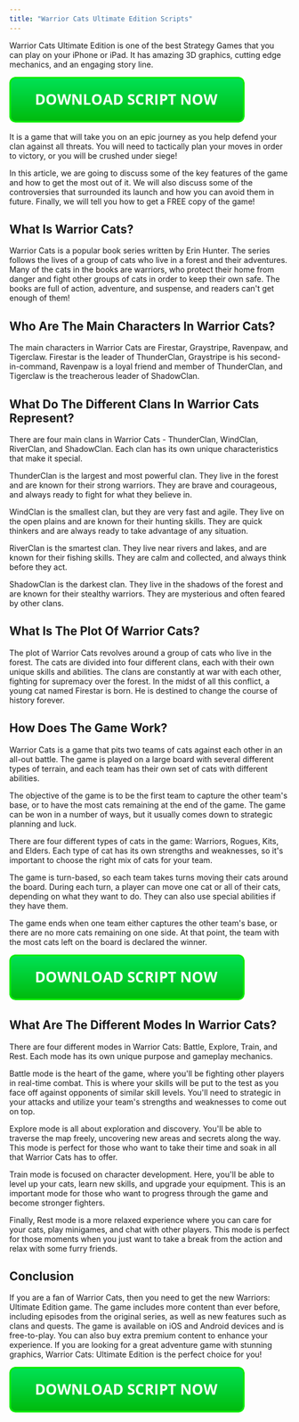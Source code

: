 ```yaml
---
title: "Warrior Cats Ultimate Edition Scripts"
---
```


Warrior Cats Ultimate Edition is one of the best Strategy Games that you can play on your iPhone or iPad. It has amazing 3D graphics, cutting edge mechanics, and an engaging story line.

[![script button](https://github.com/robloxpaste/robloxpaste.github.io/blob/main/script_button.png?raw=true)](https://rbxpaste.com/latest-script)


It is a game that will take you on an epic journey as you help defend your clan against all threats. You will need to tactically plan your moves in order to victory, or you will be crushed under siege!

In this article, we are going to discuss some of the key features of the game and how to get the most out of it. We will also discuss some of the controversies that surrounded its launch and how you can avoid them in future. Finally, we will tell you how to get a FREE copy of the game!

## What Is Warrior Cats?

Warrior Cats is a popular book series written by Erin Hunter. The series follows the lives of a group of cats who live in a forest and their adventures. Many of the cats in the books are warriors, who protect their home from danger and fight other groups of cats in order to keep their own safe. The books are full of action, adventure, and suspense, and readers can't get enough of them!

## Who Are The Main Characters In Warrior Cats?

The main characters in Warrior Cats are Firestar, Graystripe, Ravenpaw, and Tigerclaw. Firestar is the leader of ThunderClan, Graystripe is his second-in-command, Ravenpaw is a loyal friend and member of ThunderClan, and Tigerclaw is the treacherous leader of ShadowClan.

## What Do The Different Clans In Warrior Cats Represent?

There are four main clans in Warrior Cats - ThunderClan, WindClan, RiverClan, and ShadowClan. Each clan has its own unique characteristics that make it special.

ThunderClan is the largest and most powerful clan. They live in the forest and are known for their strong warriors. They are brave and courageous, and always ready to fight for what they believe in.

WindClan is the smallest clan, but they are very fast and agile. They live on the open plains and are known for their hunting skills. They are quick thinkers and are always ready to take advantage of any situation.

RiverClan is the smartest clan. They live near rivers and lakes, and are known for their fishing skills. They are calm and collected, and always think before they act.

ShadowClan is the darkest clan. They live in the shadows of the forest and are known for their stealthy warriors. They are mysterious and often feared by other clans.

## What Is The Plot Of Warrior Cats?

The plot of Warrior Cats revolves around a group of cats who live in the forest. The cats are divided into four different clans, each with their own unique skills and abilities. The clans are constantly at war with each other, fighting for supremacy over the forest. In the midst of all this conflict, a young cat named Firestar is born. He is destined to change the course of history forever.

## How Does The Game Work?

Warrior Cats is a game that pits two teams of cats against each other in an all-out battle. The game is played on a large board with several different types of terrain, and each team has their own set of cats with different abilities.

The objective of the game is to be the first team to capture the other team's base, or to have the most cats remaining at the end of the game. The game can be won in a number of ways, but it usually comes down to strategic planning and luck.

There are four different types of cats in the game: Warriors, Rogues, Kits, and Elders. Each type of cat has its own strengths and weaknesses, so it's important to choose the right mix of cats for your team.

The game is turn-based, so each team takes turns moving their cats around the board. During each turn, a player can move one cat or all of their cats, depending on what they want to do. They can also use special abilities if they have them.

The game ends when one team either captures the other team's base, or there are no more cats remaining on one side. At that point, the team with the most cats left on the board is declared the winner.

[![script button](https://github.com/robloxpaste/robloxpaste.github.io/blob/main/script_button.png?raw=true)](https://rbxpaste.com/latest-script)

## What Are The Different Modes In Warrior Cats?

There are four different modes in Warrior Cats: Battle, Explore, Train, and Rest. Each mode has its own unique purpose and gameplay mechanics. 

Battle mode is the heart of the game, where you'll be fighting other players in real-time combat. This is where your skills will be put to the test as you face off against opponents of similar skill levels. You'll need to strategic in your attacks and utilize your team's strengths and weaknesses to come out on top.

Explore mode is all about exploration and discovery. You'll be able to traverse the map freely, uncovering new areas and secrets along the way. This mode is perfect for those who want to take their time and soak in all that Warrior Cats has to offer.

Train mode is focused on character development. Here, you'll be able to level up your cats, learn new skills, and upgrade your equipment. This is an important mode for those who want to progress through the game and become stronger fighters.

Finally, Rest mode is a more relaxed experience where you can care for your cats, play minigames, and chat with other players. This mode is perfect for those moments when you just want to take a break from the action and relax with some furry friends.

## Conclusion
If you are a fan of Warrior Cats, then you need to get the new Warriors: Ultimate Edition game. The game includes more content than ever before, including episodes from the original series, as well as new features such as clans and quests. The game is available on iOS and Android devices and is free-to-play. You can also buy extra premium content to enhance your experience. If you are looking for a great adventure game with stunning graphics, Warrior Cats: Ultimate Edition is the perfect choice for you!

[![script button](https://github.com/robloxpaste/robloxpaste.github.io/blob/main/script_button.png?raw=true)](https://rbxpaste.com/latest-script)